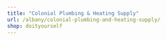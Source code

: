 ```yaml
---
title: "Colonial Plumbing & Heating Supply"
url: /albany/colonial-plumbing-and-heating-supply/
shop: doityourself
---
```

